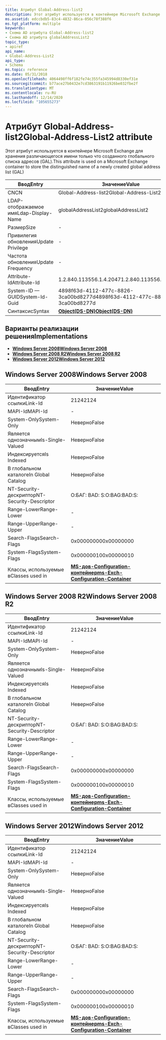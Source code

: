 ```yaml
---
title: Атрибут Global-Address-list2
description: Этот атрибут используется в контейнере Microsoft Exchange для хранения различающегося имени только что созданного глобального списка адресов (GAL).
ms.assetid: edccbdb5-83c4-4832-86ca-056c78f388f6
ms.tgt_platform: multiple
keywords:
- Схема AD атрибута Global-Address-list2
- Схема AD атрибута globalAddressList2
topic_type:
- apiref
api_name:
- Global-Address-List2
api_type:
- Schema
ms.topic: reference
ms.date: 05/31/2018
ms.openlocfilehash: 4064498ff6f182fe74c355fa345994d8330ef31e
ms.sourcegitcommit: b77ace27b0432e7cd3863191b11926be032fbe2f
ms.translationtype: MT
ms.contentlocale: ru-RU
ms.lasthandoff: 12/14/2020
ms.locfileid: "105655273"
---
```

# <a name="global-address-list2-attribute"></a><span data-ttu-id="d419f-105">Атрибут Global-Address-list2</span><span class="sxs-lookup"><span data-stu-id="d419f-105">Global-Address-List2 attribute</span></span>

<span data-ttu-id="d419f-106">Этот атрибут используется в контейнере Microsoft Exchange для хранения различающегося имени только что созданного глобального списка адресов (GAL).</span><span class="sxs-lookup"><span data-stu-id="d419f-106">This attribute is used on a Microsoft Exchange container to store the distinguished name of a newly created global address list (GAL)</span></span>



| <span data-ttu-id="d419f-107">Ввод</span><span class="sxs-lookup"><span data-stu-id="d419f-107">Entry</span></span> | <span data-ttu-id="d419f-108">Значение</span><span class="sxs-lookup"><span data-stu-id="d419f-108">Value</span></span> |
|-------------------|-----------------------------------------|
| <span data-ttu-id="d419f-109">CN</span><span class="sxs-lookup"><span data-stu-id="d419f-109">CN</span></span>                | <span data-ttu-id="d419f-110">Global-Address-list2</span><span class="sxs-lookup"><span data-stu-id="d419f-110">Global-Address-List2</span></span>                    |
| <span data-ttu-id="d419f-111">LDAP-отображаемое имя</span><span class="sxs-lookup"><span data-stu-id="d419f-111">Ldap-Display-Name</span></span> | <span data-ttu-id="d419f-112">globalAddressList2</span><span class="sxs-lookup"><span data-stu-id="d419f-112">globalAddressList2</span></span>                      |
| <span data-ttu-id="d419f-113">Размер</span><span class="sxs-lookup"><span data-stu-id="d419f-113">Size</span></span>              | \-                                      |
| <span data-ttu-id="d419f-114">Привилегия обновления</span><span class="sxs-lookup"><span data-stu-id="d419f-114">Update Privilege</span></span>  | \-                                      |
| <span data-ttu-id="d419f-115">Частота обновления</span><span class="sxs-lookup"><span data-stu-id="d419f-115">Update Frequency</span></span>  | \-                                      |
| <span data-ttu-id="d419f-116">Attribute-Id</span><span class="sxs-lookup"><span data-stu-id="d419f-116">Attribute-Id</span></span>      | <span data-ttu-id="d419f-117">1.2.840.113556.1.4.2047</span><span class="sxs-lookup"><span data-stu-id="d419f-117">1.2.840.113556.1.4.2047</span></span>                 |
| <span data-ttu-id="d419f-118">System-ID — GUID</span><span class="sxs-lookup"><span data-stu-id="d419f-118">System-Id-Guid</span></span>    | <span data-ttu-id="d419f-119">4898f63d-4112-477c-8826-3ca00bd8277d</span><span class="sxs-lookup"><span data-stu-id="d419f-119">4898f63d-4112-477c-8826-3ca00bd8277d</span></span>    |
| <span data-ttu-id="d419f-120">Синтаксис</span><span class="sxs-lookup"><span data-stu-id="d419f-120">Syntax</span></span>            | [<span data-ttu-id="d419f-121">**Object(DS-DN)**</span><span class="sxs-lookup"><span data-stu-id="d419f-121">**Object(DS-DN)**</span></span>](s-object-ds-dn.md) |



## <a name="implementations"></a><span data-ttu-id="d419f-122">Варианты реализации решения</span><span class="sxs-lookup"><span data-stu-id="d419f-122">Implementations</span></span>

-   [<span data-ttu-id="d419f-123">**Windows Server 2008**</span><span class="sxs-lookup"><span data-stu-id="d419f-123">**Windows Server 2008**</span></span>](#windows-server-2008)
-   [<span data-ttu-id="d419f-124">**Windows Server 2008 R2**</span><span class="sxs-lookup"><span data-stu-id="d419f-124">**Windows Server 2008 R2**</span></span>](#windows-server-2008-r2)
-   [<span data-ttu-id="d419f-125">**Windows Server 2012**</span><span class="sxs-lookup"><span data-stu-id="d419f-125">**Windows Server 2012**</span></span>](#windows-server-2012)

## <a name="windows-server-2008"></a><span data-ttu-id="d419f-126">Windows Server 2008</span><span class="sxs-lookup"><span data-stu-id="d419f-126">Windows Server 2008</span></span>



| <span data-ttu-id="d419f-127">Ввод</span><span class="sxs-lookup"><span data-stu-id="d419f-127">Entry</span></span> | <span data-ttu-id="d419f-128">Значение</span><span class="sxs-lookup"><span data-stu-id="d419f-128">Value</span></span> |
|------------------------|--------------------------------------------------------------------------------------|
| <span data-ttu-id="d419f-129">Идентификатор ссылки</span><span class="sxs-lookup"><span data-stu-id="d419f-129">Link-Id</span></span>                | <span data-ttu-id="d419f-130">2124</span><span class="sxs-lookup"><span data-stu-id="d419f-130">2124</span></span>                                                                                 |
| <span data-ttu-id="d419f-131">MAPI-Id</span><span class="sxs-lookup"><span data-stu-id="d419f-131">MAPI-Id</span></span>                | \-                                                                                   |
| <span data-ttu-id="d419f-132">System-Only</span><span class="sxs-lookup"><span data-stu-id="d419f-132">System-Only</span></span>            | <span data-ttu-id="d419f-133">Неверно</span><span class="sxs-lookup"><span data-stu-id="d419f-133">False</span></span>                                                                                |
| <span data-ttu-id="d419f-134">Является однозначным</span><span class="sxs-lookup"><span data-stu-id="d419f-134">Is-Single-Valued</span></span>       | <span data-ttu-id="d419f-135">Неверно</span><span class="sxs-lookup"><span data-stu-id="d419f-135">False</span></span>                                                                                |
| <span data-ttu-id="d419f-136">Индексируется</span><span class="sxs-lookup"><span data-stu-id="d419f-136">Is Indexed</span></span>             | <span data-ttu-id="d419f-137">Неверно</span><span class="sxs-lookup"><span data-stu-id="d419f-137">False</span></span>                                                                                |
| <span data-ttu-id="d419f-138">В глобальном каталоге</span><span class="sxs-lookup"><span data-stu-id="d419f-138">In Global Catalog</span></span>      | <span data-ttu-id="d419f-139">Неверно</span><span class="sxs-lookup"><span data-stu-id="d419f-139">False</span></span>                                                                                |
| <span data-ttu-id="d419f-140">NT-Security-дескриптор</span><span class="sxs-lookup"><span data-stu-id="d419f-140">NT-Security-Descriptor</span></span> | <span data-ttu-id="d419f-141">О:БАГ: BAD: S:</span><span class="sxs-lookup"><span data-stu-id="d419f-141">O:BAG:BAD:S:</span></span>                                                                         |
| <span data-ttu-id="d419f-142">Range-Lower</span><span class="sxs-lookup"><span data-stu-id="d419f-142">Range-Lower</span></span>            | \-                                                                                   |
| <span data-ttu-id="d419f-143">Range-Upper</span><span class="sxs-lookup"><span data-stu-id="d419f-143">Range-Upper</span></span>            | \-                                                                                   |
| <span data-ttu-id="d419f-144">Search-Flags</span><span class="sxs-lookup"><span data-stu-id="d419f-144">Search-Flags</span></span>           | <span data-ttu-id="d419f-145">0x00000000</span><span class="sxs-lookup"><span data-stu-id="d419f-145">0x00000000</span></span>                                                                           |
| <span data-ttu-id="d419f-146">System-Flags</span><span class="sxs-lookup"><span data-stu-id="d419f-146">System-Flags</span></span>           | <span data-ttu-id="d419f-147">0x00000010</span><span class="sxs-lookup"><span data-stu-id="d419f-147">0x00000010</span></span>                                                                           |
| <span data-ttu-id="d419f-148">Классы, используемые в</span><span class="sxs-lookup"><span data-stu-id="d419f-148">Classes used in</span></span>        | [<span data-ttu-id="d419f-149">**MS-дов-Configuration-контейнер**</span><span class="sxs-lookup"><span data-stu-id="d419f-149">**ms-Exch-Configuration-Container**</span></span>](c-msexchconfigurationcontainer.md)<br/> |



## <a name="windows-server-2008-r2"></a><span data-ttu-id="d419f-150">Windows Server 2008 R2</span><span class="sxs-lookup"><span data-stu-id="d419f-150">Windows Server 2008 R2</span></span>



| <span data-ttu-id="d419f-151">Ввод</span><span class="sxs-lookup"><span data-stu-id="d419f-151">Entry</span></span> | <span data-ttu-id="d419f-152">Значение</span><span class="sxs-lookup"><span data-stu-id="d419f-152">Value</span></span> |
|------------------------|--------------------------------------------------------------------------------------|
| <span data-ttu-id="d419f-153">Идентификатор ссылки</span><span class="sxs-lookup"><span data-stu-id="d419f-153">Link-Id</span></span>                | <span data-ttu-id="d419f-154">2124</span><span class="sxs-lookup"><span data-stu-id="d419f-154">2124</span></span>                                                                                 |
| <span data-ttu-id="d419f-155">MAPI-Id</span><span class="sxs-lookup"><span data-stu-id="d419f-155">MAPI-Id</span></span>                | \-                                                                                   |
| <span data-ttu-id="d419f-156">System-Only</span><span class="sxs-lookup"><span data-stu-id="d419f-156">System-Only</span></span>            | <span data-ttu-id="d419f-157">Неверно</span><span class="sxs-lookup"><span data-stu-id="d419f-157">False</span></span>                                                                                |
| <span data-ttu-id="d419f-158">Является однозначным</span><span class="sxs-lookup"><span data-stu-id="d419f-158">Is-Single-Valued</span></span>       | <span data-ttu-id="d419f-159">Неверно</span><span class="sxs-lookup"><span data-stu-id="d419f-159">False</span></span>                                                                                |
| <span data-ttu-id="d419f-160">Индексируется</span><span class="sxs-lookup"><span data-stu-id="d419f-160">Is Indexed</span></span>             | <span data-ttu-id="d419f-161">Неверно</span><span class="sxs-lookup"><span data-stu-id="d419f-161">False</span></span>                                                                                |
| <span data-ttu-id="d419f-162">В глобальном каталоге</span><span class="sxs-lookup"><span data-stu-id="d419f-162">In Global Catalog</span></span>      | <span data-ttu-id="d419f-163">Неверно</span><span class="sxs-lookup"><span data-stu-id="d419f-163">False</span></span>                                                                                |
| <span data-ttu-id="d419f-164">NT-Security-дескриптор</span><span class="sxs-lookup"><span data-stu-id="d419f-164">NT-Security-Descriptor</span></span> | <span data-ttu-id="d419f-165">О:БАГ: BAD: S:</span><span class="sxs-lookup"><span data-stu-id="d419f-165">O:BAG:BAD:S:</span></span>                                                                         |
| <span data-ttu-id="d419f-166">Range-Lower</span><span class="sxs-lookup"><span data-stu-id="d419f-166">Range-Lower</span></span>            | \-                                                                                   |
| <span data-ttu-id="d419f-167">Range-Upper</span><span class="sxs-lookup"><span data-stu-id="d419f-167">Range-Upper</span></span>            | \-                                                                                   |
| <span data-ttu-id="d419f-168">Search-Flags</span><span class="sxs-lookup"><span data-stu-id="d419f-168">Search-Flags</span></span>           | <span data-ttu-id="d419f-169">0x00000000</span><span class="sxs-lookup"><span data-stu-id="d419f-169">0x00000000</span></span>                                                                           |
| <span data-ttu-id="d419f-170">System-Flags</span><span class="sxs-lookup"><span data-stu-id="d419f-170">System-Flags</span></span>           | <span data-ttu-id="d419f-171">0x00000010</span><span class="sxs-lookup"><span data-stu-id="d419f-171">0x00000010</span></span>                                                                           |
| <span data-ttu-id="d419f-172">Классы, используемые в</span><span class="sxs-lookup"><span data-stu-id="d419f-172">Classes used in</span></span>        | [<span data-ttu-id="d419f-173">**MS-дов-Configuration-контейнер**</span><span class="sxs-lookup"><span data-stu-id="d419f-173">**ms-Exch-Configuration-Container**</span></span>](c-msexchconfigurationcontainer.md)<br/> |



## <a name="windows-server-2012"></a><span data-ttu-id="d419f-174">Windows Server 2012</span><span class="sxs-lookup"><span data-stu-id="d419f-174">Windows Server 2012</span></span>



| <span data-ttu-id="d419f-175">Ввод</span><span class="sxs-lookup"><span data-stu-id="d419f-175">Entry</span></span> | <span data-ttu-id="d419f-176">Значение</span><span class="sxs-lookup"><span data-stu-id="d419f-176">Value</span></span> |
|------------------------|--------------------------------------------------------------------------------------|
| <span data-ttu-id="d419f-177">Идентификатор ссылки</span><span class="sxs-lookup"><span data-stu-id="d419f-177">Link-Id</span></span>                | <span data-ttu-id="d419f-178">2124</span><span class="sxs-lookup"><span data-stu-id="d419f-178">2124</span></span>                                                                                 |
| <span data-ttu-id="d419f-179">MAPI-Id</span><span class="sxs-lookup"><span data-stu-id="d419f-179">MAPI-Id</span></span>                | \-                                                                                   |
| <span data-ttu-id="d419f-180">System-Only</span><span class="sxs-lookup"><span data-stu-id="d419f-180">System-Only</span></span>            | <span data-ttu-id="d419f-181">Неверно</span><span class="sxs-lookup"><span data-stu-id="d419f-181">False</span></span>                                                                                |
| <span data-ttu-id="d419f-182">Является однозначным</span><span class="sxs-lookup"><span data-stu-id="d419f-182">Is-Single-Valued</span></span>       | <span data-ttu-id="d419f-183">Неверно</span><span class="sxs-lookup"><span data-stu-id="d419f-183">False</span></span>                                                                                |
| <span data-ttu-id="d419f-184">Индексируется</span><span class="sxs-lookup"><span data-stu-id="d419f-184">Is Indexed</span></span>             | <span data-ttu-id="d419f-185">Неверно</span><span class="sxs-lookup"><span data-stu-id="d419f-185">False</span></span>                                                                                |
| <span data-ttu-id="d419f-186">В глобальном каталоге</span><span class="sxs-lookup"><span data-stu-id="d419f-186">In Global Catalog</span></span>      | <span data-ttu-id="d419f-187">Неверно</span><span class="sxs-lookup"><span data-stu-id="d419f-187">False</span></span>                                                                                |
| <span data-ttu-id="d419f-188">NT-Security-дескриптор</span><span class="sxs-lookup"><span data-stu-id="d419f-188">NT-Security-Descriptor</span></span> | <span data-ttu-id="d419f-189">О:БАГ: BAD: S:</span><span class="sxs-lookup"><span data-stu-id="d419f-189">O:BAG:BAD:S:</span></span>                                                                         |
| <span data-ttu-id="d419f-190">Range-Lower</span><span class="sxs-lookup"><span data-stu-id="d419f-190">Range-Lower</span></span>            | \-                                                                                   |
| <span data-ttu-id="d419f-191">Range-Upper</span><span class="sxs-lookup"><span data-stu-id="d419f-191">Range-Upper</span></span>            | \-                                                                                   |
| <span data-ttu-id="d419f-192">Search-Flags</span><span class="sxs-lookup"><span data-stu-id="d419f-192">Search-Flags</span></span>           | <span data-ttu-id="d419f-193">0x00000000</span><span class="sxs-lookup"><span data-stu-id="d419f-193">0x00000000</span></span>                                                                           |
| <span data-ttu-id="d419f-194">System-Flags</span><span class="sxs-lookup"><span data-stu-id="d419f-194">System-Flags</span></span>           | <span data-ttu-id="d419f-195">0x00000010</span><span class="sxs-lookup"><span data-stu-id="d419f-195">0x00000010</span></span>                                                                           |
| <span data-ttu-id="d419f-196">Классы, используемые в</span><span class="sxs-lookup"><span data-stu-id="d419f-196">Classes used in</span></span>        | [<span data-ttu-id="d419f-197">**MS-дов-Configuration-контейнер**</span><span class="sxs-lookup"><span data-stu-id="d419f-197">**ms-Exch-Configuration-Container**</span></span>](c-msexchconfigurationcontainer.md)<br/> |



 

 





